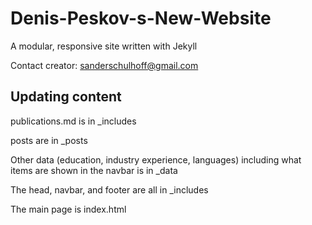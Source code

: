 # Denis-Peskov-s-New-Website
A modular, responsive site written with Jekyll

Contact creator: sanderschulhoff@gmail.com

## Updating content

publications.md is in _includes

posts are in _posts

Other data (education, industry experience, languages) including what items are shown in the navbar is in _data

The head, navbar, and footer are all in _includes

The main page is index.html